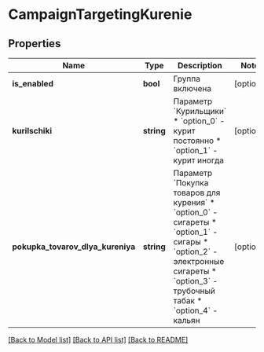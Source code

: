 # CampaignTargetingKurenie

## Properties
Name | Type | Description | Notes
------------ | ------------- | ------------- | -------------
**is_enabled** | **bool** | Группа включена | [optional] 
**kurilschiki** | **string** | Параметр &#x60;Курильщики&#x60;  * &#x60;option_0&#x60; - курит постоянно * &#x60;option_1&#x60; - курит иногда | [optional] 
**pokupka_tovarov_dlya_kureniya** | **string** | Параметр &#x60;Покупка товаров для курения&#x60;  * &#x60;option_0&#x60; - сигареты * &#x60;option_1&#x60; - сигары * &#x60;option_2&#x60; - электронные сигареты * &#x60;option_3&#x60; - трубочный табак * &#x60;option_4&#x60; - кальян | [optional] 

[[Back to Model list]](../README.md#documentation-for-models) [[Back to API list]](../README.md#documentation-for-api-endpoints) [[Back to README]](../README.md)


